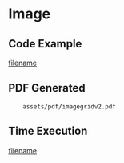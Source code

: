 # Image

## Code Example
[filename](../../assets/examples/imagegrid/v2/main.go ':include :type=code')

## PDF Generated
```pdf
	assets/pdf/imagegridv2.pdf
```

## Time Execution
[filename](../../assets/text/imagegridv2.txt  ':include :type=code')